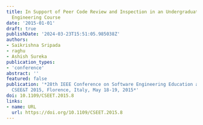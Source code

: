 ```yaml
---
title: In Support of Peer Code Review and Inspection in an Undergraduate Software
  Engineering Course
date: '2015-01-01'
draft: true
publishDate: '2024-03-23T15:51:05.985038Z'
authors:
- Saikrishna Sripada
- raghu
- Ashish Sureka
publication_types:
- 'conference'
abstract: ''
featured: false
publication: '*28th IEEE Conference on Software Engineering Education and Training,
  CSEE&T 2015, Florence, Italy, May 18-19, 2015*'
doi: 10.1109/CSEET.2015.8
links:
- name: URL
  url: https://doi.org/10.1109/CSEET.2015.8
---
```


